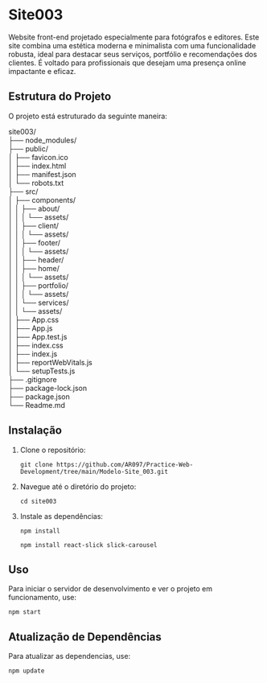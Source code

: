 # Site003

Website front-end projetado especialmente para fotógrafos e editores. Este site combina uma estética moderna e minimalista com uma funcionalidade robusta, ideal para destacar seus serviços, portfólio e recomendações dos clientes.
É voltado para profissionais que desejam uma presença online impactante e eficaz.

## Estrutura do Projeto

O projeto está estruturado da seguinte maneira:

site003/<br>
├── node_modules/<br>
├── public/<br>
│ ├── favicon.ico<br>
│ ├── index.html<br>
│ ├── manifest.json<br>
│ └── robots.txt<br>
├── src/<br>
│ ├── components/<br>
│ │ ├── about/<br>
│ │ │ └── assets/<br>
│ │ ├── client/<br>
│ │ │ └── assets/<br>
│ │ ├── footer/<br>
│ │ │ └── assets/<br>
│ │ ├── header/<br>
│ │ ├── home/<br>
│ │ │ └── assets/<br>
│ │ ├── portfolio/<br>
│ │ │ └── assets/<br>
│ │ └── services/<br>
│ │ └── assets/<br>
│ ├── App.css<br>
│ ├── App.js<br>
│ ├── App.test.js<br>
│ ├── index.css<br>
│ ├── index.js<br>
│ ├── reportWebVitals.js<br>
│ └── setupTests.js<br>
├── .gitignore<br>
├── package-lock.json<br>
├── package.json<br>
└── Readme.md<br>

## Instalação

1. Clone o repositório:<br>

    ```bash<br>
    git clone https://github.com/AR097/Practice-Web-Development/tree/main/Modelo-Site_003.git
    ```

2. Navegue até o diretório do projeto:<br>

    ```bash<br>
    cd site003
    ```

3. Instale as dependências:<br>

    ```bash<br>
    npm install
    ```

   ```bash<br>
   npm install react-slick slick-carousel
   ```

## Uso

Para iniciar o servidor de desenvolvimento e ver o projeto em funcionamento, use:<br>

```bash<br>
npm start
```

## Atualização de Dependências

Para atualizar as dependencias, use:<br>

```bash<br>
npm update
```
